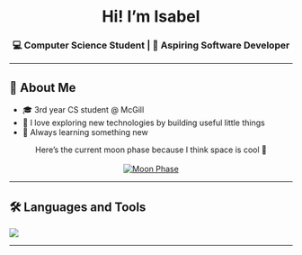 <h1 align="center">Hi! I’m Isabel 
<h3 align="center">💻 Computer Science Student | 🚀 Aspiring Software Developer</h3>

---

## 🌟 About Me

- 🎓 3rd year CS student @ McGill  
- 🌱 I love exploring new technologies by building useful little things
- 🧠 Always learning something new

<p align="center">
  Here’s the current moon phase because I think space is cool 🌙<br><br>
  <a href="https://moon-svg.minung.dev">
    <img src="https://moon-svg.minung.dev/moon.svg?theme=basic" alt="Moon Phase" />
  </a>
</p>

---

## 🛠️ Languages and Tools

<p align="left">
  <a href="https://skillicons.dev">
    <img src="https://skillicons.dev/icons?i=windows,vscode,py,linux,java,git,eclipse,c" />
  </a>
</p>

---

